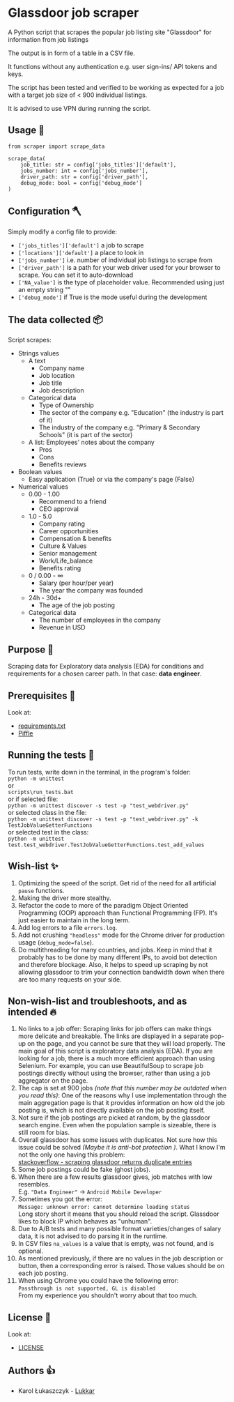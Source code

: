 # Glassdoor job scraper

A Python script that scrapes the popular job listing site "Glassdoor" for information from job listings

The output is in form of a table in a CSV file.

It functions without any authentication e.g. user sign-ins/ API tokens and keys.

The script has been tested and verified to be working as expected for a job with a target job size of < 900 individual listings.

It is advised to use VPN during running the script.

## Usage 🔨

```
from scraper import scrape_data

scrape_data(
    job_title: str = config['jobs_titles']['default'],
    jobs_number: int = config['jobs_number'],
    driver_path: str = config['driver_path'],
    debug_mode: bool = config['debug_mode']
)
```

## Configuration 🪓

Simply modify a config file to provide:

- `['jobs_titles']['default']` a job to scrape
- `['locations']['default']` a place to look in
- `['jobs_number']` i.e. number of individual job listings to scrape from
- `['driver_path']` is a path for your web driver used for your browser to scrape. You can set it to auto-download
- `['NA_value']` is the type of placeholder value. Recommended using just an empty string ""
- `['debug_mode']` if True is the mode useful during the development

## The data collected 📦

Script scrapes:

- Strings values
  - A text
    - Company name
    - Job location
    - Job title
    - Job description
  - Categorical data
    - Type of Ownership
    - The sector of the company e.g. "Education" (the industry is part of it)
    - The industry of the company e.g. "Primary & Secondary Schools" (it is part of the sector)
  - A list: Employees' notes about the company
    - Pros
    - Cons
    - Benefits reviews
- Boolean values
  - Easy application (True) or via the company's page (False)
- Numerical values
  - 0.00 - 1.00
    - Recommend to a friend
    - CEO approval
  - 1.0 - 5.0
    - Company rating
    - Career opportunities
    - Compensation & benefits
    - Culture & Values
    - Senior management
    - Work/Life_balance
    - Benefits rating
  - 0 / 0.00 - ∞
    - Salary (per hour/per year)
    - The year the company was founded
  - 24h - 30d+
    - The age of the job posting
  - Categorical data
    - The number of employees in the company
    - Revenue in USD

## Purpose 🧭

Scraping data for Exploratory data analysis (EDA) for conditions and requirements for a chosen career path. In that case: **data engineer**.

## Prerequisites 🧰

Look at:

- [requirements.txt](scraper/requirements.txt)
- [Piffle](Piffle)

## Running the tests 🧪

To run tests, write down in the terminal, in the program's folder: <br>
`python -m unittest`<br>
or<br>
`scripts\run_tests.bat`<br>
or if selected file:<br>
`python -m unittest discover -s test -p "test_webdriver.py"`<br>
or selected class in the file:<br>
`python -m unittest discover -s test -p "test_webdriver.py" -k TestJobValueGetterFunctions`<br>
or selected test in the class:<br>
`python -m unittest test.test_webdriver.TestJobValueGetterFunctions.test_add_values`

## Wish-list ✨

1. Optimizing the speed of the script. Get rid of the need for all artificial `pause` functions.
2. Making the driver more stealthy.
3. Refactor the code to more of the paradigm Object Oriented Programming (OOP) approach than Functional Programming (FP).
   It's just easier to maintain in the long term.
4. Add log errors to a file `errors.log`.
5. Add not crushing `"headless"` mode for the Chrome driver for production usage (`debug_mode=false`).
6. Do multithreading for many countries, and jobs. Keep in mind that it probably has to be done by many different IPs, to avoid bot detection and therefore blockage. Also, it helps to speed up scraping by not allowing glassdoor to trim your connection bandwidth down when there are too many requests on your side.

## Non-wish-list and troubleshoots, and as intended 🔥

1. No links to a job offer:
   Scraping links for job offers can make things more delicate and breakable.
   The links are displayed in a separate pop-up on the page, and you cannot be sure that they will load properly.
   The main goal of this script is exploratory data analysis (EDA).
   If you are looking for a job, there is a much more efficient approach than using Selenium.
   For example, you can use BeautifulSoup to scrape job postings directly without using the browser,
   rather than using a job aggregator on the page.
2. The cap is set at 900 jobs _(note that this number may be outdated when you read this)_:
   One of the reasons why I use implementation through the main aggregation page is that it provides information on how old the job posting is,
   which is not directly available on the job posting itself.
3. Not sure if the job postings are picked at random, by the glassdoor search engine.
   Even when the population sample is sizeable, there is still room for bias.
4. Overall glassdoor has some issues with duplicates. Not sure how this issue could be solved _(Maybe it is anti-bot protection )_. What I know I'm not the only one having this problem:<br>
   [stackoverflow - scraping glassdoor returns duplicate entries](https://stackoverflow.com/questions/74193851/)
5. Some job postings could be fake (ghost jobs).
6. When there are a few results glassdoor gives, job matches with low resembles.<br>
   E.g. `"Data Engineer"` -> `Android Mobile Developer`
7. Sometimes you got the error:<br>
   `Message: unknown error: cannot determine loading status`<br>
   Long story short it means that you should reload the script. Glassdoor likes to block IP which behaves as "unhuman".
8. Due to A/B tests and many possible format varieties/changes of salary data, it is not advised to do parsing it in the runtime.
9. In CSV files `na_values` is a value that is empty, was not found, and is optional.
10. As mentioned previously, if there are no values in the job description or button, then a corresponding error is raised. Those values should be on each job posting.
11. When using Chrome you could have the following error:<br>
    `Passthrough is not supported, GL is disabled`<br>
    From my experience you shouldn't worry about that too much.

## License 📜

Look at:

- [LICENSE](scraper/LICENSE)

## Authors 👍

- Karol Łukaszczyk - [Lukkar](https://github.com/Luk-kar)
